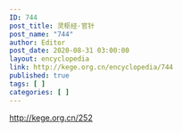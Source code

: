 ```yaml
---
ID: 744
post_title: 灵枢经·官针
post_name: "744"
author: Editor
post_date: 2020-08-31 03:00:00
layout: encyclopedia
link: http://kege.org.cn/encyclopedia/744
published: true
tags: [ ]
categories: [ ]
---
```

http://kege.org.cn/252